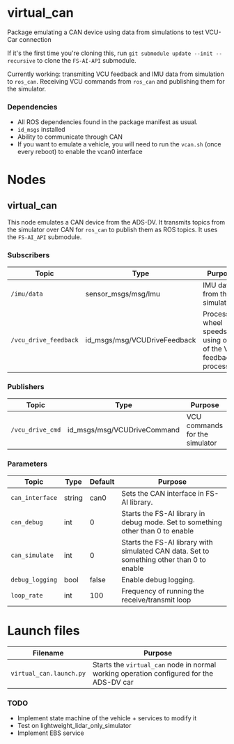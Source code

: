 # virtual_can
Package emulating a CAN device using data from simulations to test VCU-Car connection

If it's the first time you're cloning this, run `git submodule update --init --recursive` to clone the `FS-AI-API` submodule.

Currently working: transmiting VCU feedback and IMU data from simulation to `ros_can`. Receiving VCU commands from `ros_can` and publishing them for the simulator.

### Dependencies

- All ROS dependencies found in the package manifest as usual.
- `id_msgs` installed
- Ability to communicate through CAN
- If you want to emulate a vehicle, you will need to run the `vcan.sh` (once every reboot) to enable the vcan0 interface

# Nodes

## virtual_can

This node emulates a CAN device from the ADS-DV. It transmits topics from the simulator over CAN for `ros_can` to publish them as ROS topics. It uses the `FS-AI_API` submodule.

### Subscribers

| Topic                   | Type                         | Purpose                                                                              |
| ----------------------- | ---------------------------- | ------------------------------------------------------------------------------------ |
| `/imu/data`             | sensor_msgs/msg/Imu          | IMU data from the simulator                                                          |
| `/vcu_drive_feedback`   | id_msgs/msg/VCUDriveFeedback | Processed wheel speeds using one of the VCU feedback processors                      |

### Publishers

| Topic                   | Type                         | Purpose                                                                              |
| ----------------------- | ---------------------------- | ------------------------------------------------------------------------------------ |
| `/vcu_drive_cmd`        | id_msgs/msg/VCUDriveCommand  | VCU commands for the simulator                                                       |

### Parameters

| Topic                       | Type   | Default | Purpose                                                                                    |
| --------------------------- | ------ | ------- | ------------------------------------------------------------------------------------------ |
| `can_interface`             | string | can0    | Sets the CAN interface in FS-AI library.                                                   |
| `can_debug`                 | int    | 0       | Starts the FS-AI library in debug mode. Set to something other than 0 to enable            |
| `can_simulate`              | int    | 0       | Starts the FS-AI library with simulated CAN data. Set to something other than 0 to enable  |
| `debug_logging`             | bool   | false   | Enable debug logging.                                                                      |
| `loop_rate`                 | int    | 100     | Frequency of running the receive/transmit loop                                             |

# Launch files

| Filename                 | Purpose                                                                                 |
| ------------------------ | --------------------------------------------------------------------------------------- |
| `virtual_can.launch.py`  | Starts the `virtual_can` node in normal working operation configured for the ADS-DV car |

### TODO
- Implement state machine of the vehicle + services to modify it
- Test on lightweight_lidar_only_simulator
- Implement EBS service
